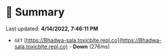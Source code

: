 # 📖 Summary
Last updated: **4/14/2022, 7:46:11 PM**

- `GET` [https://Bhadwa-sala.toxicblte.repl.co](https://Bhadwa-sala.toxicblte.repl.co) - **Down** (276ms)
